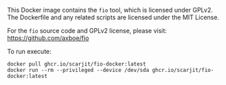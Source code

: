 This Docker image contains the `fio` tool, which is licensed under GPLv2. The Dockerfile and any related scripts are licensed under the MIT License.

For the `fio` source code and GPLv2 license, please visit: https://github.com/axboe/fio


To run execute:
```
docker pull ghcr.io/scarjit/fio-docker:latest
docker run --rm --privileged --device /dev/sda ghcr.io/scarjit/fio-docker:latest
```
